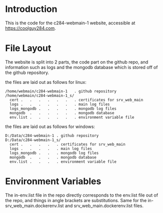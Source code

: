 # Introduction

This is the code for the c284-webmain-1 website, accessible at https://coolguy284.com.

# File Layout

The website is split into 2 parts, the code part on the github repo, and information such as logs and the mongodb database which is stored off of the github repository.

the files are laid out as follows for linux:
```
/home/webmain/c284-webmain-1   . github repository
/home/webmain/c284-webmain-1_s/
  cert .   .   .   .   .   .   . certificates for srv_web_main
  logs .   .   .   .   .   .   . main log files
  logs_mongodb .   .   .   .   . mongodb log files
  mongodb  .   .   .   .   .   . mongodb database
  env.list .   .   .   .   .   . environment variable file
```

the files are laid out as follows for windows:
```
D:/Data/c284-webmain-1 . github repository
D:/Data/c284-webmain-1_s/
  cert .   .   .   .   . certificates for srv_web_main
  logs .   .   .   .   . main log files
  logs_mongodb .   .   . mongodb log files
  mongodb  .   .   .   . mongodb database
  env.list .   .   .   . environment variable file
```

# Environment Variables

The in-env.list file in the repo directly corresponds to the env.list file out of the repo, and things in angle brackets are substitutions. Same for the in-srv_web_main.dockerenv.list and srv_web_main.dockerenv.list files.
